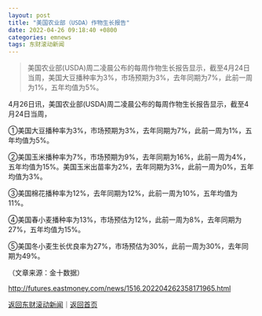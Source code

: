 ```yaml
---
layout: post
title: "美国农业部（USDA）作物生长报告"
date: 2022-04-26 09:18:40 +0800
categories: emnews
tags: 东财滚动新闻
---
```

> 美国农业部(USDA)周二凌晨公布的每周作物生长报告显示，截至4月24日当周，美国大豆播种率为3%，市场预期为3%，去年同期为7%，此前一周为1%，五年均值为5%。

<p>4月26日讯，美国农业部(USDA)周二凌晨公布的每周作物生长报告显示，截至4月24日当周，</p><p>①美国大豆播种率为3%，市场预期为3%，去年同期为7%，此前一周为1%，五年均值为5%。</p><p>②美国玉米播种率为7%，市场预期为9%，去年同期为16%，此前一周为4%，五年均值为15%。美国玉米出苗率为2%，去年同期为3%，此前一周为0%，五年均值为3%。</p><p>③美国棉花播种率为12%，去年同期为12%，此前一周为10%，五年均值为11%。</p><p>④美国春小麦播种率为13%，市场预估为12%，此前一周为8%，去年同期为27%，五年均值为15%。</p><p>⑤美国冬小麦生长优良率为27%，市场预估为30%，此前一周为30%，去年同期为49%。</p><p class="em_media">（文章来源：金十数据）</p>

<http://futures.eastmoney.com/news/1516,202204262358171965.html>

[返回东财滚动新闻](//finews.withounder.com/emnews/)｜[返回首页](//finews.withounder.com/)